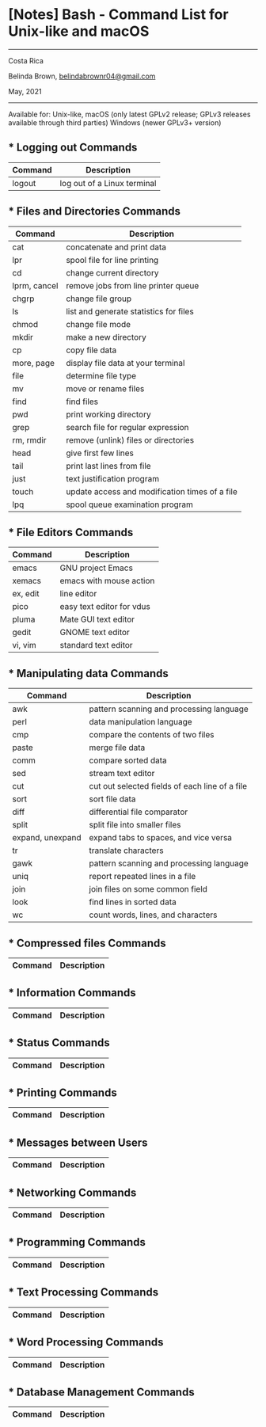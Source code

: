 # [Notes] Bash - Command List for Unix-like and macOS

----------

Costa Rica

Belinda Brown, belindabrownr04@gmail.com

May, 2021

----------

Available for: Unix-like, macOS (only latest GPLv2 release; GPLv3 releases available through third parties) Windows (newer GPLv3+ version)

## * Logging out Commands 
|   Command  | Description | 
|---|---|
| logout |	log out of a Linux terminal |

## * Files and Directories Commands
|   Command  | Description | 
|---|---|
| cat| 	concatenate and print data| 
| lpr| 	spool file for line printing| 
| cd | 	change current directory| 
| lprm, cancel | 	remove jobs from line printer queue| 
| chgrp | 	change file group| 
| ls	| list and generate statistics for files| 
| chmod	| change file mode |
| mkdir| 	make a new directory| 
| cp	| copy file data | 
| more, page | 	display file data at your terminal | 
| file | 	determine file type | 
| mv | 	move or rename files | 
| find | 	find files | 
| pwd | 	print working directory | 
| grep	| search file for regular expression| 
| rm, rmdir |	remove (unlink) files or directories |
| head | 	give first few lines |
| tail	| print last lines from file |
| just	| text justification program |
| touch	| update access and modification times of a file |
| lpq	| spool queue examination program |


## * File Editors Commands
|   Command  | Description | 
|---|---|
| emacs| 	GNU project Emacs| 
| xemacs	| emacs with mouse action| 
| ex, edit| 	line editor| 
| pico| 	easy text editor for vdus| 
| pluma	| Mate GUI text editor| 
| gedit	| GNOME text editor| 
| vi, vim	| standard text editor| 


## * Manipulating data Commands
|   Command  | Description | 
|---|---|
| awk	| pattern scanning and processing language| 
| perl| 	data manipulation language| 
| cmp	| compare the contents of two files| 
| paste| 	merge file data| 
| comm| 	compare sorted data| 
| sed| 	stream text editor| 
| cut| 	cut out selected fields of each line of a file| 
| sort| 	sort file data| 
| diff| 	differential file comparator| 
| split| 	split file into smaller files| 
| expand, unexpand| 	expand tabs to spaces, and vice versa| 
| tr	| translate characters| 
| gawk	| pattern scanning and processing language| 
| uniq| 	report repeated lines in a file| 
| join| 	join files on some common field| 
| look| 	find lines in sorted data| 
| wc| 	count words, lines, and characters| 

## * Compressed files Commands
|   Command  | Description | 
|---|---|


## * Information Commands
|   Command  | Description | 
|---|---|



## * Status Commands
|   Command  | Description | 
|---|---|


## * Printing Commands
|   Command  | Description | 
|---|---|


## * Messages between Users
|   Command  | Description | 
|---|---|


## * Networking Commands
|   Command  | Description | 
|---|---|


## * Programming Commands
|   Command  | Description | 
|---|---|


## * Text Processing Commands
|   Command  | Description | 
|---|---|


## * Word Processing Commands
|   Command  | Description | 
|---|---|


## * Database Management Commands
|   Command  | Description | 
|---|---|



